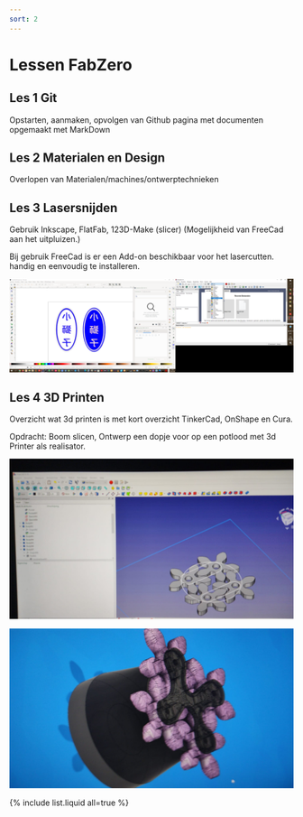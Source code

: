 ```yaml
---
sort: 2
---
```


# Lessen FabZero

## Les 1 Git

Opstarten, aanmaken, opvolgen van Github pagina met documenten opgemaakt met MarkDown

## Les 2 Materialen en Design

Overlopen van Materialen/machines/ontwerptechnieken

## Les 3 Lasersnijden

Gebruik Inkscape, FlatFab, 123D-Make (slicer) (Mogelijkheid van FreeCad aan het uitpluizen.)

Bij gebruik FreeCad is er een Add-on beschikbaar voor het lasercutten. handig en eenvoudig te installeren.

![ScreenShotInkscapeStempel](https://github.com/XiaoShiZi/fabzero-XiaoShiZi/blob/master/assets/ScreenshotStempel.svg)

## Les 4 3D Printen

Overzicht wat 3d printen is met kort overzicht TinkerCad, OnShape en Cura.

Opdracht: Boom slicen, Ontwerp een dopje voor op een potlood met 3d Printer als realisator.

![ScreenShotFreeCADGear](https://github.com/XiaoShiZi/fabzero-XiaoShiZi/blob/master/assets/FreeCadGear.jpg)

![ScreenShotFreeCadF360](https://github.com/XiaoShiZi/fabzero-XiaoShiZi/blob/master/assets/F360FreeCad.jpg)

{% include list.liquid all=true %}
